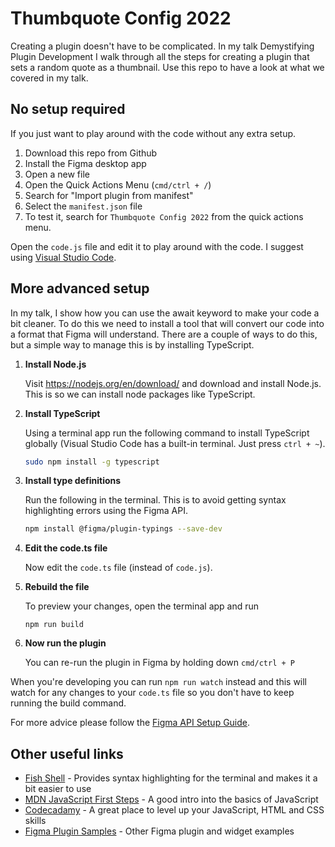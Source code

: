 # Thumbquote Config 2022

Creating a plugin doesn't have to be complicated. In my talk Demystifying Plugin Development I walk through all the steps for creating a plugin that sets a random quote as a thumbnail. Use this repo to have a look at what we covered in my talk.

## No setup required

If you just want to play around with the code without any extra setup.

1. Download this repo from Github
2. Install the Figma desktop app
3. Open a new file
4. Open the Quick Actions Menu (`cmd/ctrl + /`)
5. Search for "Import plugin from manifest"
6. Select the `manifest.json` file
7. To test it, search for `Thumbquote Config 2022` from the quick actions menu.

Open the `code.js` file and edit it to play around with the code. I suggest using [Visual Studio Code](https://code.visualstudio.com/).

## More advanced setup

In my talk, I show how you can use the await keyword to make your code a bit cleaner. To do this we need to install a tool that will convert our code into a format that Figma will understand. There are a couple of ways to do this, but a simple way to manage this is by installing TypeScript.

1. **Install Node.js**

   Visit https://nodejs.org/en/download/ and download and install Node.js. This is so we can install node packages like TypeScript.

2. **Install TypeScript**

   Using a terminal app run the following command to install TypeScript globally (Visual Studio Code has a built-in terminal. Just press `ctrl + ~`).

   ```bash
   sudo npm install -g typescript
   ```

3. **Install type definitions**

   Run the following in the terminal. This is to avoid getting syntax highlighting errors using the Figma API.

   ```bash
   npm install @figma/plugin-typings --save-dev
   ```

4. **Edit the code.ts file**

   Now edit the `code.ts` file (instead of `code.js`).

4. **Rebuild the file**

   To preview your changes, open the terminal app and run

   ```
   npm run build
   ```

5. **Now run the plugin**

   You can re-run the plugin in Figma by holding down `cmd/ctrl + P`


When you're developing you can run `npm run watch` instead and this will watch for any changes to your `code.ts` file so you don't have to keep running the build command.

For more advice please follow the [Figma API Setup Guide](https://www.figma.com/plugin-docs/setup/).

## Other useful links

- [Fish Shell](https://fishshell.com/) - Provides syntax highlighting for the terminal and makes it a bit easier to use
- [MDN JavaScript First Steps](https://developer.mozilla.org/en-US/docs/Learn/JavaScript/First_steps) - A good intro into the basics of JavaScript
- [Codecadamy](https://www.codecademy.com/) - A great place to level up your JavaScript, HTML and CSS skills
- [Figma Plugin Samples](https://github.com/figma/plugin-samples) - Other Figma plugin and widget examples


